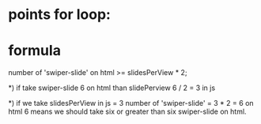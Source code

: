 
# points for loop:
# formula
number of 'swiper-slide' on html >= slidesPerView * 2;


*) if take swiper-slide 6 on html
than slidePerview  6 / 2 = 3 in js 


*) if we take slidesPerView in js = 3
number of 'swiper-slide' = 3 * 2 = 6 on html
6 means we should take six or greater than six swiper-slide on html.




